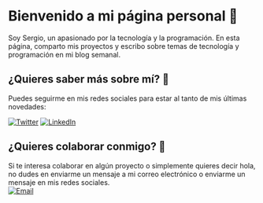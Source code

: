# Bienvenido a mi página personal 🎉

<!-- Imagen de portada -->

Soy Sergio, un apasionado por la tecnología y la programación. En esta página, comparto mis proyectos y escribo sobre temas de tecnología y programación en mi blog semanal. 

<!-- ## Proyectos Destacados 🚀

### Nombre del proyecto 1

![Proyecto 1](https://i.imgur.com/mYghUjf.png)

Una descripción corta y atractiva de tu proyecto 1.

### Nombre del proyecto 2

![Proyecto 2](https://i.imgur.com/mYghUjf.png)

Una descripción corta y atractiva de tu proyecto 2. -->

<!-- ## Blog semanal 📝

Aquí te muestro los últimos artículos de mi blog semanal:

- [Título del artículo 1](enlace al artículo 1)
- [Título del artículo 2](enlace al artículo 2)
- [Título del artículo 3](enlace al artículo 3) -->

## ¿Quieres saber más sobre mí? 🤔

Puedes seguirme en mis redes sociales para estar al tanto de mis últimas novedades:

[![Twitter](https://img.shields.io/badge/Twitter-1DA1F2?style=for-the-badge&logo=twitter&logoColor=white&labelColor=101010)](https://twitter.com/_savp_)
[![LinkedIn](https://img.shields.io/badge/LinkedIn-0077B5?style=for-the-badge&logo=linkedin&logoColor=white&labelColor=101010)](https://www.linkedin.com/in/sergiovperalta)


## ¿Quieres colaborar conmigo? 🤝

Si te interesa colaborar en algún proyecto o simplemente quieres decir hola, no dudes en enviarme un mensaje a mi correo electrónico o enviarme un mensaje en mis redes sociales.
<br>
[![Email](https://img.shields.io/badge/hola@sergioperalta.dev-D14836?style=for-the-badge&logo=gmail&logoColor=white&labelColor=101010)](mailto:hola@sergioperalta.dev)
